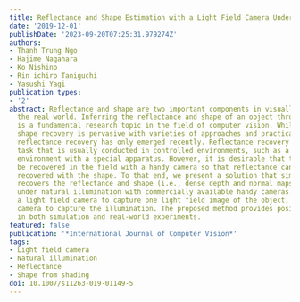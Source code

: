 ```yaml
---
title: Reflectance and Shape Estimation with a Light Field Camera Under Natural Illumination
date: '2019-12-01'
publishDate: '2023-09-20T07:25:31.979274Z'
authors:
- Thanh Trung Ngo
- Hajime Nagahara
- Ko Nishino
- Rin ichiro Taniguchi
- Yasushi Yagi
publication_types:
- '2'
abstract: Reflectance and shape are two important components in visually perceiving
  the real world. Inferring the reflectance and shape of an object through cameras
  is a fundamental research topic in the field of computer vision. While three-dimensional
  shape recovery is pervasive with varieties of approaches and practical applications,
  reflectance recovery has only emerged recently. Reflectance recovery is a challenging
  task that is usually conducted in controlled environments, such as a laboratory
  environment with a special apparatus. However, it is desirable that the reflectance
  be recovered in the field with a handy camera so that reflectance can be jointly
  recovered with the shape. To that end, we present a solution that simultaneously
  recovers the reflectance and shape (i.e., dense depth and normal maps) of an object
  under natural illumination with commercially available handy cameras. We employ
  a light field camera to capture one light field image of the object, and a 360-degree
  camera to capture the illumination. The proposed method provides positive results
  in both simulation and real-world experiments.
featured: false
publication: '*International Journal of Computer Vision*'
tags:
- Light field camera
- Natural illumination
- Reflectance
- Shape from shading
doi: 10.1007/s11263-019-01149-5
---
```


